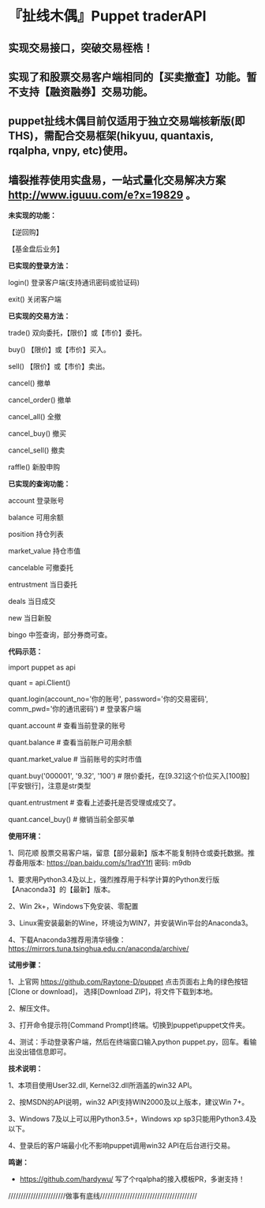 『扯线木偶』Puppet traderAPI
==

实现交易接口，突破交易桎梏！
--
实现了和股票交易客户端相同的【买卖撤查】功能。暂不支持【融资融券】交易功能。
--

puppet扯线木偶目前仅适用于独立交易端核新版(即THS)，需配合交易框架(hikyuu, quantaxis, rqalpha, vnpy, etc)使用。
-
墙裂推荐使用实盘易，一站式量化交易解决方案 http://www.iguuu.com/e?x=19829 。
-

**未实现的功能：**

【逆回购】

【基金盘后业务】

**已实现的登录方法：**

login()         登录客户端(支持通讯密码或验证码)

exit()          关闭客户端

**已实现的交易方法：**

trade()          双向委托，【限价】或【市价】委托。

buy()           【限价】或【市价】买入。

sell()          【限价】或【市价】卖出。

cancel()        撤单

cancel_order()  撤单

cancel_all()    全撤

cancel_buy()    撤买

cancel_sell()   撤卖

raffle()        新股申购

**已实现的查询功能：**

account         登录账号

balance         可用余额

position        持仓列表

market_value    持仓市值

cancelable      可撤委托

entrustment     当日委托

deals           当日成交

new             当日新股

bingo           中签查询，部分券商可查。


**代码示范：**

import puppet as api

quant = api.Client()

quant.login(account_no='你的账号', password='你的交易密码', comm_pwd='你的通讯密码') # 登录客户端

quant.account                       # 查看当前登录的账号

quant.balance                       # 查看当前账户可用余额

quant.market_value                  # 当前账号的实时市值

quant.buy('000001', '9.32', '100')  # 限价委托，在[9.32]这个价位买入[100股][平安银行]，注意是str类型

quant.entrustment                   # 查看上述委托是否受理或成交了。

quant.cancel_buy()                  # 撤销当前全部买单


**使用环境：**

1、同花顺 股票交易客户端，留意【部分最新】版本不能复制持仓或委托数据。推荐备用版本: https://pan.baidu.com/s/1radY1fI 密码: m9db

1、要求用Python3.4及以上，强烈推荐用于科学计算的Python发行版【Anaconda3】的【最新】版本。

2、Win 2k+，Windows下免安装、零配置

3、Linux需安装最新的Wine，环境设为WIN7，并安装Win平台的Anaconda3。

4、下载Anaconda3推荐用清华镜像：https://mirrors.tuna.tsinghua.edu.cn/anaconda/archive/


**试用步骤：**

1、上官网 https://github.com/Raytone-D/puppet 点击页面右上角的绿色按钮[Clone or download]，
    选择[Download ZIP]，将文件下载到本地。

2、解压文件。

3、打开命令提示符[Command Prompt]终端。切换到puppet\puppet文件夹。

4、测试：手动登录客户端，然后在终端窗口输入python puppet.py，回车。看输出没出错信息即可。


**技术说明：**

1、本项目使用User32.dll, Kernel32.dll所涵盖的win32 API。

2、按MSDN的API说明，win32 API支持WIN2000及以上版本，建议Win 7+。

3、Windows 7及以上可以用Python3.5+，Windows xp sp3只能用Python3.4及以下。

4、登录后的客户端最小化不影响puppet调用win32 API在后台进行交易。

**鸣谢：**

* https://github.com/hardywu/ 写了个rqalpha的接入模板PR，多谢支持！

///////////////////////做事有底线///////////////////////////////////////

